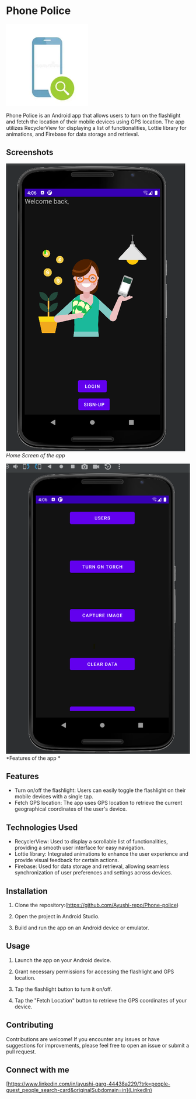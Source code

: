 # Phone Police

![Phone Police Logo](logo.png)

Phone Police is an Android app that allows users to turn on the flashlight and fetch the location of their mobile devices using GPS location. The app utilizes RecyclerView for displaying a list of functionalities, Lottie library for animations, and Firebase for data storage and retrieval.

## Screenshots

![Screenshot 1](s1.png)
*Home Screen of the app*

![Screenshot 2](s2.png)
*Features of the app *

## Features

- Turn on/off the flashlight: Users can easily toggle the flashlight on their mobile devices with a single tap.
- Fetch GPS location: The app uses GPS location to retrieve the current geographical coordinates of the user's device.

## Technologies Used

- RecyclerView: Used to display a scrollable list of functionalities, providing a smooth user interface for easy navigation.
- Lottie library: Integrated animations to enhance the user experience and provide visual feedback for certain actions.
- Firebase: Used for data storage and retrieval, allowing seamless synchronization of user preferences and settings across devices.

## Installation

1. Clone the repository:(https://github.com/Ayushi-repo/Phone-police)

2. Open the project in Android Studio.

3. Build and run the app on an Android device or emulator.

## Usage

1. Launch the app on your Android device.

2. Grant necessary permissions for accessing the flashlight and GPS location.

3. Tap the flashlight button to turn it on/off.

4. Tap the "Fetch Location" button to retrieve the GPS coordinates of your device.

## Contributing

Contributions are welcome! If you encounter any issues or have suggestions for improvements, please feel free to open an issue or submit a pull request.

## Connect with me

[https://www.linkedin.com/in/ayushi-garg-44438a229/?trk=people-guest_people_search-card&originalSubdomain=in](Linkedln)
